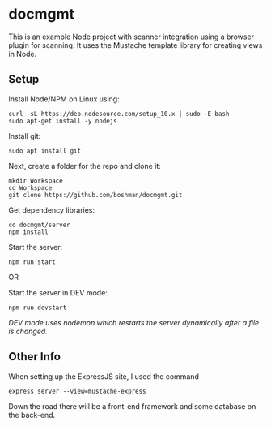 # docmgmt

This is an example Node project with scanner integration using a browser plugin for scanning. It uses the Mustache template library for creating views in Node.

## Setup

Install Node/NPM on Linux using:

    curl -sL https://deb.nodesource.com/setup_10.x | sudo -E bash -
    sudo apt-get install -y nodejs
    
Install git:

    sudo apt install git

Next, create a folder for the repo and clone it: 
    
    mkdir Workspace
    cd Workspace
    git clone https://github.com/boshman/docmgmt.git
    
Get dependency libraries:

    cd docmgmt/server
    npm install

Start the server:

    npm run start

OR

Start the server in DEV mode:

    npm run devstart

*DEV mode uses nodemon which restarts the server dynamically after a file is changed.*

## Other Info

When setting up the ExpressJS site, I used the command

    express server --view=mustache-express

Down the road there will be a front-end framework and some database on the back-end.
